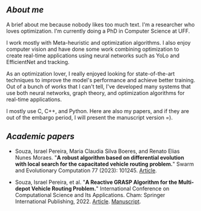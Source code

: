 
## _About me_

A brief about me because nobody likes too much text. I'm a researcher who loves optimization. I'm currently doing a PhD in Computer Science at UFF. 

I work mostly with Meta-heuristic and optimization algorithms. I also enjoy computer vision and have done some work combining optimization to create real-time applications using neural networks such as YoLo and EfficientNet and tracking. 

As an optimization lover, I really enjoyed looking for state-of-the-art techniques to improve the model's performance and achieve better training. Out of a bunch of works that I can't tell, I've developed many systems that use both neural networks, graph theory, and optimization algorithms for real-time applications. 

I mostly use C, C++, and Python. Here are also my papers, and if they are out of the embargo period, I will present the manuscript version =).


## _Academic papers_

* Souza, Israel Pereira, Maria Claudia Silva Boeres, and Renato Elias Nunes Moraes. "**A robust algorithm based on differential evolution with local search for the capacitated vehicle routing problem.**" Swarm and Evolutionary Computation 77 (2023): 101245.
[Article](https://www.sciencedirect.com/science/article/pii/S2210650223000196).


* Souza, Israel Pereira, et al. "**A Reactive GRASP Algorithm for the Multi-depot Vehicle Routing Problem.**" International Conference on Computational Science and Its Applications. Cham: Springer International Publishing, 2022.
[Article](https://link.springer.com/chapter/10.1007/978-3-031-10562-3_7).
[Manuscript](https://github.com/israelpereira55/israelpereira55.github.io/blob/main/articles/MDVRP_ICCSA_2022_LNCS.pdf).
